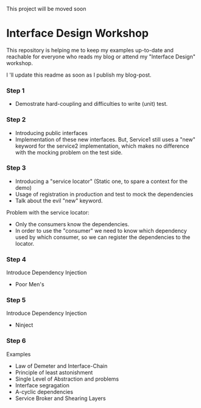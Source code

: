 This project will be moved soon

# Interface Design Workshop

This repository is helping me to keep my examples up-to-date and reachable for everyone who reads my blog or attend my "Interface Design" workshop.

I 'll update this readme as soon as I publish my blog-post.

### Step 1
* Demostrate hard-coupling and difficulties to write (unit) test.

### Step 2
* Introducing public interfaces
* Implementation of these new interfaces. But, Service1 still uses a "new" keyword for the service2 implementation, which makes no difference with the mocking problem on the test side.

### Step 3
* Introducing a "service locator" (Static one, to spare a context for the demo)
* Usage of registration in production and test to mock the dependencies
* Talk about the evil "new" keyword.

Problem with the service locator: 
* Only the consumers know the dependencies. 
* In order to use the "consumer" we need to know which dependency used by which consumer, so we can register the dependencies to the locator.

### Step 4
Introduce Dependency Injection 
* Poor Men's

### Step 5
Introduce Dependency Injection 
* Ninject

### Step 6
Examples 

* Law of Demeter and Interface-Chain
* Principle of least astonishment
* Single Level of Abstraction and problems
* Interface segragation
* A-cyclic dependencies
* Service Broker and Shearing Layers

